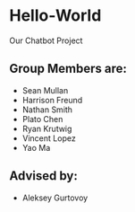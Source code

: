 # Hello-World
Our Chatbot Project

## Group Members are:
* Sean Mullan
* Harrison Freund
* Nathan Smith
* Plato Chen
* Ryan Krutwig
* Vincent Lopez
* Yao Ma

## Advised by:
* Aleksey Gurtovoy
